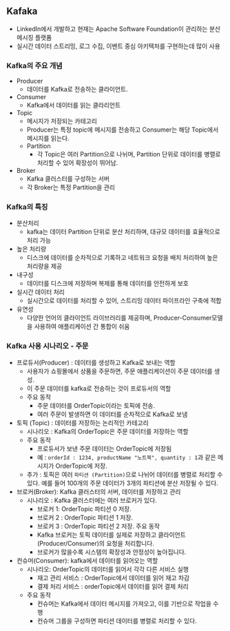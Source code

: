 ## Kafaka
- LinkedIn에서 개발하고 현재는 Apache Software Foundation이 관리하는 분산 메시징 플랫폼
- 실시간 데이터 스트리밍, 로그 수집, 이벤트 중심 아키텍처를 구현하는데 많이 사용

### Kafka의 주요 개념
- Producer
  - 데이터를 Kafka로 전송하는 클라이언트.
- Consumer
  - Kafka에서 데이터를 읽는 클라리언트
- Topic
  - 메시지가 저장되는 카테고리
  - Producer는 특정 topic에 메시지를 전송하고 Consumer는 해당 Topic에서 메시지를 읽는다.
  - Partition
    - 각 Topic은 여러 Partition으로 나뉘며, Partition 단위로 데이터를 병렬로 처리할 수 있어 확장성이 뛰어남.
- Broker
  - Kafka 클러스터를 구성하는 서버
  - 각 Broker는 특정 Partition을 관리

### Kafka의 특징
- 분산처리
  - kafka는 데이터 Partition 단위로 분산 처리하며, 대규모 데이터를 효율적으로 처리 가능
- 높은 처리량
  - 디스크에 데이터를 순차적으로 기록하고 네트워크 요청을 배치 처리하여 높은 처리량을 제공
- 내구성
  - 데이터를 디스크에 저장하며 복제를 통해 데이터를 안전하게 보호
- 실시간 데이터 처리
  - 실시간으로 데이터를 처리할 수 있어, 스트리밍 데이터 파이프라인 구축에 적합
- 유연성
  - 다양한 언어의 클라이언트 라이브러리를 제공하며, Producer-Consumer모델을 사용하여 애플리케이션 간 통합이 쉬움

### Kafka 사용 시나리오 - 주문
- 프로듀서(Producer) : 데이터를 생성하고 Kafka로 보내는 역할
  - 사용자가 쇼핑몰에서 상품을 주문하면, 주문 애플리케이션이 주문 데이터를 생성.
  - 이 주문 데이터를 kafka로 전송하는 것이 프로듀서의 역할
  - 주요 동작
    - 주문 데이터를 OrderTopic이라는 토픽에 전송.
    - 여러 주문이 발생하면 이 데이터를 순차적으로 Kafka로 보냄
- 토픽 (Topic) : 데이터를 저장하는 논리적인 카테고리
  - 시나리오 : Kafka의 OrderTopic은 주문 데이터를 저장하는 역할
  - 주요 동작
    - 프로듀서가 보낸 주문 데이터는 OrderTopic에 저장됨
    - 예 : `orderId : 1234, productName "노트북", quantity : 1`과 같은 메시지가 OrderTopic에 저장. 
  - 추가 : 토픽은 여러 `파티션 (Partition)`으로 나뉘어 데이터를 병렬로 처리할 수 있다. 예를 들어 100개의 주문 데이터가 3개의 파티션에 분산 저장될 수 있다.
- 브로커(Broker): Kafka 클러스터의 서버, 데이터를 저장하고 관리
  - 시나리오 : Kafka 클러스터에는 여러 브로커가 있다.
    - 브로커 1: OrderTopic 파티션 0 저장.
    - 브로커 2 : OrderTopic 파티션 1 저장.
    - 브로커 3 : OrderTopic 파티션 2 저장.
  주요 동작
    - Kafka 브로커는 토픽 데이터를 실제로 저장하고 클라이언트(Producer/Consumer)의 요청을 처리합니다.
    - 브로커가 많을수록 시스템의 확장성과 안정성이 높아집니다.
- 컨슈머(Consumer): kafka에서 데이터를 읽어오는 역할
  - 시나리오: OrderTopic의 데이터를 읽어서 각각 다른 서비스 실행
    - 재고 관리 서비스 : OrderTopic에서 데이터를 읽어 재고 차감
    - 결제 처리 서비스 : orderTopic에서 데이터를 읽어 결제 처리
  - 주요 동작
    - 컨슈머는 Kafka에서 데이터 메시지를 가져오고, 이를 기반으로 작업을 수행
    - 컨슈머 그룹을 구성하면 파티션 데이터를 병렬로 처리할 수 있다.

  
